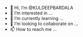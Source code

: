 - 👋 Hi, I’m @KULDEEPBARDALA
- 👀 I’m interested in ...
- 🌱 I’m currently learning ...
- 💞️ I’m looking to collaborate on ...
- 📫 How to reach me ...

<!---
KULDEEPBARDALA/KULDEEPBARDALA is a ✨ special ✨ repository because its `README.md` (this file) appears on your GitHub profile.
You can click the Preview link to take a look at your changes.
--->
